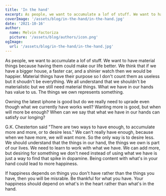 ```yaml
---
title: 'In the hand'
excerpt: As people, we want to accumulate a lof of stuff. We want to have material things because having them could make our life better.
coverImage: '/assets/blog/in-the-hand/in-the-hand.jpg'
date: '2021-10-16'
author:
  name: Melvin Factoriza
  picture: '/assets/blog/authors/icon.png'
ogImage:
  url: '/assets/blog/in-the-hand/in-the-hand.jpg'
---
```

As people, we want to accumulate a lof of stuff. We want to have material things because having them could make our life better. We think that if we have a bigger house, a faster car, and a shinier watch then we would be happier. Material things have their purpose so I don't count them as useless but it shoudn't be everything. We all understand that we shouldn't be materialistic but we still need material things. What we have in our hands has value to us. The things we own represents something.

Owning the latest iphone is good but do we really need to uprade even though what we currently have works well? Wanting more is good, but when will more be enough? When can we say that what we have in our hands can satisfy our longing?

G.K. Chesterton said "There are two ways to have enough, to accumulate more and more, or to desire less." We can't really have enough, because when we have more, we will want more. So the only way is to desire less. We should understand that the things in our hand, the things we own is part of our lives. We need to learn to work with what we have. We can add more, but desiring for something we don't need instead of using what we have is just a way to find that spike in dopamine. Being content with what's in your hand could lead to more happiness. 

If happiness depends on things you don't have rather than the things you have, then you will be misrable. Be thankful for what you have. Your happiness should depend on what's in the heart rather than what's in the hand. 